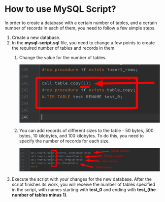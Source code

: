 # How to use MySQL Script?

In order to create a database with a certain number of tables, and a certain number of records in each of them, 
you need to follow a few simple steps.

1. Create a new database.
2. In the **mysql-script.sql** file, you need to change a few points to create the required number of tables and records in them.
   1. Change the value for the number of tables.
   
      ![](images/table_count_mysql.png)
   2. You can add records of different sizes to the table - 50 bytes, 500 bytes, 10 kilobytes, and 100 kilobytes. To do this, 
   you need to specify the number of records for each size.
   
      ![](images/rows_count_mysql.png)
3. Execute the script with your changes for the new database. After the script finishes its work, you will receive the number of tables specified in the script, with names starting with **test_0** and ending with **test_(the number of tables minus 1)**.


